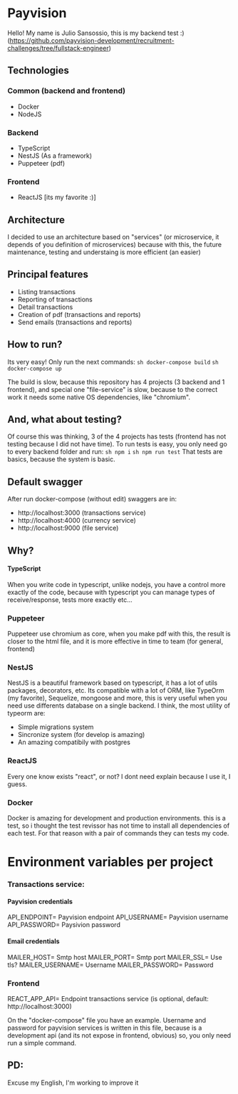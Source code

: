 # Payvision

Hello! My name is Julio Sansossio, this is my backend test :) (https://github.com/payvision-development/recruitment-challenges/tree/fullstack-engineer)
## Technologies
### Common (backend and frontend)
- Docker
- NodeJS

### Backend
- TypeScript
- NestJS (As a framework)
- Puppeteer (pdf)

### Frontend
- ReactJS [its my favorite :)]

## Architecture
I decided to use an architecture based on "services" (or microservice, it depends of you definition of microservices) because with this, the future maintenance, testing and understaing is more efficient (an easier)

## Principal features
- Listing transactions
- Reporting of transactions
- Detail transactions
- Creation of pdf (transactions and reports)
- Send emails (transactions and reports)

## How to run?
Its very easy! Only run the next commands:
```sh docker-compose build```
```sh docker-compose up``` 

The build is slow, because this repository has 4 projects (3 backend and 1 frontend), and special one "file-service" is slow, because to the correct work it needs some native OS dependencies, like "chromium".

## And, what about testing?
Of course this was thinking, 3 of the 4 projects has tests (frontend has not testing because I did not have time). To run tests is easy, you only need go to every backend folder and run:
```sh npm i```
```sh npm run test```
That tests are basics, because the system is basic.

## Default swagger
After run docker-compose (without edit) swaggers are in:
- http://localhost:3000 (transactions service)
- http://localhost:4000 (currency service)
- http://localhost:9000 (file service)

## Why?
#### TypeScript
When you write code in typescript, unlike nodejs, you have a control more exactly of the code, because with typescript you can manage types of receive/response, tests more exactly etc...

### Puppeteer
Puppeteer use chromium as core, when you make pdf with this, the result is closer to the html file, and it is more effective in time to team (for general, frontend)

### NestJS
NestJS is a beautiful framework based on typescript, it has a lot of utils packages, decorators, etc.
Its compatible with a lot of ORM, like TypeOrm (my favorite), Sequelize, mongoose and more, this is very useful when you need use differents database on a single backend.
I think, the most utility of typeorm are: 
- Simple migrations system
- Sincronize system (for develop is amazing)
- An amazing compatibily with postgres

### ReactJS
Every one know exists "react", or not? I dont need explain because I use it, I guess.

### Docker
Docker is amazing for development and production environments.
this is a test, so i thought the test revissor has not time to install all dependencies of each test. For that reason with a pair of commands they can tests my code.
# Environment variables per project
### Transactions service:
#### Payvision credentials
API_ENDPOINT= Payvision endpoint
API_USERNAME= Payvision username
API_PASSWORD= Paysivion password
#### Email credentials
MAILER_HOST= Smtp host
MAILER_PORT= Smtp port
MAILER_SSL= Use tls?
MAILER_USERNAME= Username
MAILER_PASSWORD= Password

### Frontend
REACT_APP_API= Endpoint transactions service (is optional, default: http://localhost:3000)

On the "docker-compose" file you have an example.
Username and password for payvision services is written in this file, because is a development api (and its not expose in frontend, obvious) so, you only need run a simple command.

## PD:
Excuse my English, I'm working to improve it
